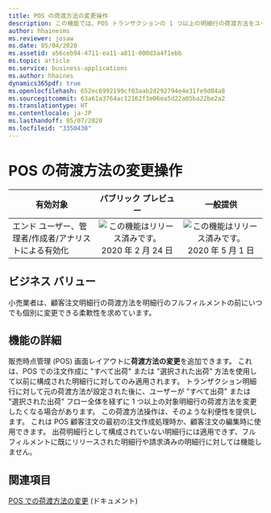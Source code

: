 ```yaml
---
title: POS の荷渡方法の変更操作
description: この機能では、POS トランザクションの 1 つ以上の明細行の荷渡方法をユーザーが更新できる、新しいオプションの販売時点管理 (POS) 操作が提供されます。
author: hhainesms
ms.reviewer: josaw
ms.date: 05/04/2020
ms.assetid: a56ceb94-4711-ea11-a811-000d3a4f1ebb
ms.topic: article
ms.service: business-applications
ms.author: hhaines
dynamics365pdf: true
ms.openlocfilehash: 652ec6992199cf03aab2d292794e4e31fe9d04a8
ms.sourcegitcommit: 63a61a3764ac12162f3e06ea5d22a05ba22be2a2
ms.translationtype: HT
ms.contentlocale: ja-JP
ms.lasthandoff: 05/07/2020
ms.locfileid: "3350438"
---
```

# <a name="change-mode-of-delivery-operation-for-pos"></a>POS の荷渡方法の変更操作


| 有効対象    |  パブリック プレビュー | 一般提供 | 
| ---------- | :----------: |:----------: |
|エンド ユーザー、管理者/作成者/アナリストによる有効化|![この機能はリリース済みです。](/dynamics365-release-plan/media/green-checkmark.png "この機能はリリース済みです。") 2020 年 2 月 24 日| ![この機能はリリース済みです。](/dynamics365-release-plan/media/green-checkmark.png "この機能はリリース済みです。") 2020 年 5 月 1 日|


## <a name="business-value"></a>ビジネス バリュー
<!-- bv start -->
小売業者は、顧客注文明細行の荷渡方法を明細行のフルフィルメントの前にいつでも個別に変更できる柔軟性を求めています。
<!-- bv end -->



## <a name="feature-details"></a>機能の詳細
<!--feature detail start -->
販売時点管理 (POS) 画面レイアウトに**荷渡方法の変更**を追加できます。 これは、POS での注文作成に "すべて出荷" または "選択された出荷" 方法を使用して以前に構成された明細行に対してのみ適用されます。 トランザクション明細行に対して元の荷渡方法が設定された後に、ユーザーが "すべて出荷" または "選択された出荷" フロー全体を経ずに 1 つ以上の対象明細行の荷渡方法を変更したくなる場合があります。 この荷渡方法操作は、そのような利便性を提供します。 これは POS 顧客注文の最初の注文作成処理時か、顧客注文の編集時に使用できます。 出荷明細行として構成されていない明細行には適用できず、フルフィルメントに既にリリースされた明細行や請求済みの明細行に対しては機能しません。
<!--feature detail end -->










## <a name="see-also"></a>関連項目

<!--docs start-->
[POS での荷渡方法の変更](https://docs.microsoft.com/dynamics365/commerce/pos-change-delivery-mode) (ドキュメント)
<!--docs end-->
